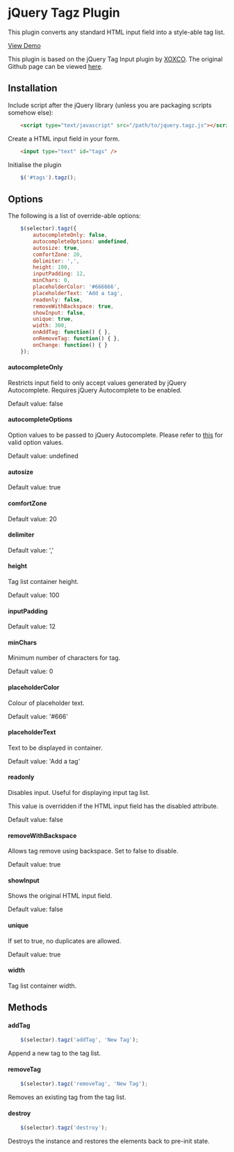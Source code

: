 # jQuery Tagz Plugin

This plugin converts any standard HTML input field into a style-able tag list.

[View Demo](http://dnasir.com/github/jquery.tagz/1.0.0/demo.html)

This plugin is based on the jQuery Tag Input plugin by [XOXCO](http://xoxco.com). The original Github page can be viewed [here](https://github.com/xoxco/jQuery-Tags-Input).

## Installation

Include script after the jQuery library (unless you are packaging scripts somehow else):

```html
    <script type="text/javascript" src="/path/to/jquery.tagz.js"></script>
```

Create a HTML input field in your form.

```html
    <input type="text" id="tags" />
```

Initialise the plugin

```javascript
    $('#tags').tagz();
```

## Options

The following is a list of override-able options:

```javascript
	$(selector).tagz({
        autocompleteOnly: false,
        autocompleteOptions: undefined,
        autosize: true,
        comfortZone: 20,
        delimiter: ',',
        height: 100,
        inputPadding: 12,
        minChars: 0,
        placeholderColor: '#666666',
        placeholderText: 'Add a tag',
        readonly: false,
        removeWithBackspace: true,
        showInput: false,
        unique: true,
        width: 300,
        onAddTag: function() { },
        onRemoveTag: function() { },
        onChange: function() { }
	});
```

#### autocompleteOnly

Restricts input field to only accept values generated by jQuery Autocomplete. Requires jQuery Autocomplete to be enabled.

Default value: false

#### autocompleteOptions

Option values to be passed to jQuery Autocomplete. Please refer to [this](http://api.jqueryui.com/autocomplete/) for valid option values.

Default value: undefined

#### autosize

Default value: true

#### comfortZone

Default value: 20

#### delimiter

Default value: ','

#### height

Tag list container height.

Default value: 100

#### inputPadding

Default value: 12

#### minChars

Minimum number of characters for tag.

Default value: 0

#### placeholderColor

Colour of placeholder text.

Default value: '#666'

#### placeholderText

Text to be displayed in container.

Default value: 'Add a tag'

#### readonly

Disables input. Useful for displaying input tag list.

This value is overridden if the HTML input field has the disabled attribute.

Default value: false

#### removeWithBackspace

Allows tag remove using backspace. Set to false to disable.

Default value: true

#### showInput

Shows the original HTML input field.

Default value: false

#### unique

If set to true, no duplicates are allowed.

Default value: true

#### width

Tag list container width.

## Methods

#### addTag

```javascript
    $(selector).tagz('addTag', 'New Tag');
````

Append a new tag to the tag list.

#### removeTag

```javascript
    $(selector).tagz('removeTag', 'New Tag');
````

Removes an existing tag from the tag list.

#### destroy

```javascript
    $(selector).tagz('destroy');
````

Destroys the instance and restores the elements back to pre-init state.